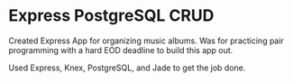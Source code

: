 # Express PostgreSQL CRUD

Created Express App for organizing music albums. Was for practicing pair programming with a hard EOD deadline to build this app out. 

Used Express, Knex, PostgreSQL, and Jade to get the job done.
